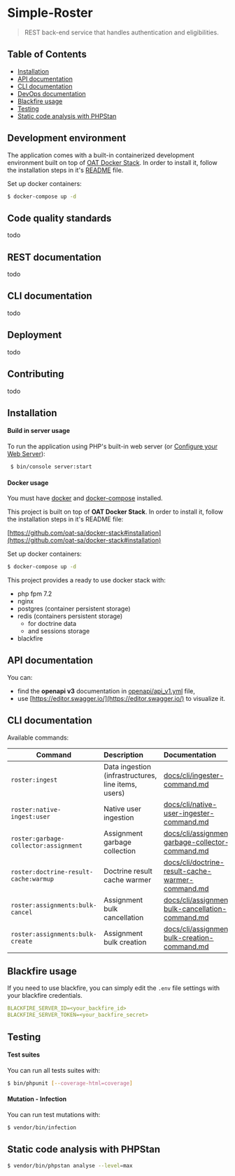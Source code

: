 # Simple-Roster

>REST back-end service that handles authentication and eligibilities.

## Table of Contents

- [Installation](#installation)
- [API documentation](#api-documentation)
- [CLI documentation](#cli-documentation)
- [DevOps documentation](docs/devops/devops-documentation.md)
- [Blackfire usage](#blackfire-usage)
- [Testing](#testing)
- [Static code analysis with PHPStan](#static-code-analysis-with-phpstan)

## Development environment

The application comes with a built-in containerized development environment built on top of [OAT Docker Stack](https://github.com/oat-sa/docker-stack). 
In order to install it, follow the installation steps in it's [README](https://github.com/oat-sa/docker-stack#installation) file.

Set up docker containers:

```bash
$ docker-compose up -d
```

## Code quality standards

todo

## REST documentation

todo

## CLI documentation

todo

## Deployment

todo

## Contributing

todo

## Installation

#### Build in server usage

To run the application using PHP's built-in web server (or [Configure your Web Server](https://symfony.com/doc/current/setup/web_server_configuration.html)):

```bash
 $ bin/console server:start
```

#### Docker usage

You must have [docker](https://docs.docker.com/) and [docker-compose](https://docs.docker.com/compose/install/) installed.

This project is built on top of **OAT Docker Stack**. In order to install it, follow the installation steps in it's README file: 

[https://github.com/oat-sa/docker-stack#installation](https://github.com/oat-sa/docker-stack#installation)

Set up docker containers:

```bash
$ docker-compose up -d
```

This project provides a ready to use docker stack with:
- php fpm 7.2
- nginx
- postgres (container persistent storage)
- redis (containers persistent storage)
    - for doctrine data
    - and sessions storage
- blackfire

## API documentation

You can:
- find the **openapi v3** documentation in [openapi/api_v1.yml](openapi/api_v1.yml) file,
- use [https://editor.swagger.io/](https://editor.swagger.io/) to visualize it.

## CLI documentation

Available commands:

| Command | Description | Documentation |
| ------------- |:-------------|:-------|
| `roster:ingest` | Data ingestion (infrastructures, line items, users) | [docs/cli/ingester-command.md](docs/cli/ingester-command.md) |
| `roster:native-ingest:user` | Native user ingestion | [docs/cli/native-user-ingester-command.md](docs/cli/native-user-ingester-command.md) |
| `roster:garbage-collector:assignment` | Assignment garbage collection | [docs/cli/assignment-garbage-collector-command.md](docs/cli/assignment-garbage-collector-command.md) |
| `roster:doctrine-result-cache:warmup` | Doctrine result cache warmer | [docs/cli/doctrine-result-cache-warmer-command.md](docs/cli/doctrine-result-cache-warmer-command.md) | 
| `roster:assignments:bulk-cancel` | Assignment bulk cancellation | [docs/cli/assignment-bulk-cancellation-command.md](docs/cli/assignment-bulk-cancellation-command.md) |
| `roster:assignments:bulk-create` | Assignment bulk creation | [docs/cli/assignment-bulk-creation-command.md](docs/cli/assignment-bulk-creation-command.md) |

## Blackfire usage

If you need to use blackfire, you can simply edit the `.env` file settings with your blackfire credentials.

```yaml
BLACKFIRE_SERVER_ID=<your_backfire_id>
BLACKFIRE_SERVER_TOKEN=<your_backfire_secret>
```

## Testing

#### Test suites

You can run all tests suites with:

 ```bash
 $ bin/phpunit [--coverage-html=coverage]
 ```
 
 #### Mutation - Infection
 
 You can run test mutations with:
 
 ```bash
 $ vendor/bin/infection
 ```
 
## Static code analysis with PHPStan

```bash
$ vendor/bin/phpstan analyse --level=max
```
